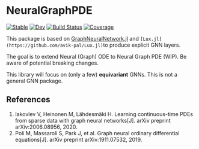 # NeuralGraphPDE

[![Stable](https://img.shields.io/badge/docs-stable-blue.svg)](https://MilkshakeForReal.github.io/NeuralGraphPDE.jl/stable/)
[![Dev](https://img.shields.io/badge/docs-dev-blue.svg)](https://MilkshakeForReal.github.io/NeuralGraphPDE.jl/dev/)
[![Build Status](https://github.com/MilkshakeForReal/NeuralGraphPDE.jl/actions/workflows/CI.yml/badge.svg?branch=main)](https://github.com/MilkshakeForReal/NeuralGraphPDE.jl/actions/workflows/CI.yml?query=branch%3Amain)
[![Coverage](https://codecov.io/gh/MilkshakeForReal/NeuralGraphPDE.jl/branch/main/graph/badge.svg)](https://codecov.io/gh/MilkshakeForReal/NeuralGraphPDE.jl)

This package is based on [GraphNeuralNetwork.jl](https://github.com/CarloLucibello/GraphNeuralNetworks.jl) and `[Lux.jl](https://github.com/avik-pal/Lux.jl)`to produce explicit GNN layers.

The goal is to extend Neural (Graph) ODE to Neural Graph PDE (WIP). Be aware of potential breaking changes.

This library will focus on (only a few) **equivariant** GNNs. This is not a general GNN package.

## References

 1. Iakovlev V, Heinonen M, Lähdesmäki H. Learning continuous-time PDEs from sparse data with graph neural networks[J]. arXiv preprint arXiv:2006.08956, 2020.
 2. Poli M, Massaroli S, Park J, et al. Graph neural ordinary differential equations[J]. arXiv preprint arXiv:1911.07532, 2019.
